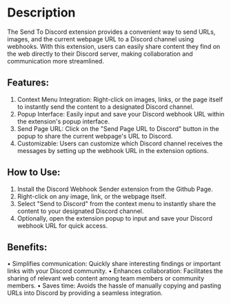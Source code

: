 # Description
The Send To Discord extension provides a convenient way to send URLs, images, and the current webpage URL to a Discord channel using webhooks. With this extension, users can easily share content they find on the web directly to their Discord server, making collaboration and communication more streamlined.

## Features:

   1. Context Menu Integration: Right-click on images, links, or the page itself to instantly send the content to a designated Discord channel.
   2. Popup Interface: Easily input and save your Discord webhook URL within the extension's popup interface.
   3. Send Page URL: Click on the "Send Page URL to Discord" button in the popup to share the current webpage's URL to Discord.
   4. Customizable: Users can customize which Discord channel receives the messages by setting up the webhook URL in the extension options.

## How to Use:

   1. Install the Discord Webhook Sender extension from the Github Page.
   2. Right-click on any image, link, or the webpage itself.
   3. Select "Send to Discord" from the context menu to instantly share the content to your designated Discord channel.
   4. Optionally, open the extension popup to input and save your Discord webhook URL for quick access.

## Benefits:

   • Simplifies communication: Quickly share interesting findings or important links with your Discord community.
   • Enhances collaboration: Facilitates the sharing of relevant web content among team members or community members.
   • Saves time: Avoids the hassle of manually copying and pasting URLs into Discord by providing a seamless integration.
